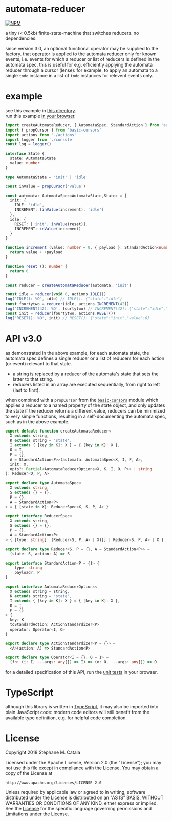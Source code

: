 # automata-reducer
[![NPM](https://nodei.co/npm/automata-reducer.png?compact=true)](https://nodei.co/npm/automata-reducer/)

a tiny (< 0.5kb) finite-state-machine that switches reducers.
no dependencies.

since version 3.0, an optional functional operator may be supplied to the factory.
that operator is applied to the automata reducer only for known events,
i.e. events for which a reducer or list of reducers
is defined in the automata spec.
this is useful for e.g. efficiently applying the automata reducer
through a cursor (lense): for example, to apply an automata
to a single `todo` instance in a list of `todo` instances
for relevent events only.

# example
see this example in [this directory](./example/index.ts).<br/>
run this example [in your browser](https://cdn.rawgit.com/ZenyWay/automata-reducer/v2.1.0/example/index.html).

```ts
import createAutomataReducer, { AutomataSpec, StandardAction } from 'automata-reducer'
import { propCursor } from 'basic-cursors'
import actions from './actions'
import logger from './console'
const log = logger()

interface State {
  state: AutomataState
  value: number
}

type AutomataState = 'init' | 'idle'

const inValue = propCursor('value')

const automata: AutomataSpec<AutomataState,State> = {
  init: {
    IDLE: 'idle',
    INCREMENT: [inValue(increment), 'idle']
  },
  idle: {
    RESET: ['init', inValue(reset)],
    INCREMENT: inValue(increment)
  }
}

function increment (value: number = 0, { payload }: StandardAction<number>) {
  return value + +payload
}

function reset (): number {
  return 0
}

const reducer = createAutomataReducer(automata, 'init')

const idle = reducer(void 0, actions.IDLE())
log('IDLE(): %O', idle) // IDLE(): {"state":"idle"}
const fourtytwo = reducer(idle, actions.INCREMENT(42))
log('INCREMENT(42): %O', fourtytwo) // INCREMENT(42): {"state":"idle","value":42}
const init = reducer(fourtytwo, actions.RESET())
log('RESET(): %O', init) // RESET(): {"state":"init","value":0}
```

# API v3.0
as demonstrated in the above example, for each automata state,
the automata spec defines a single reducer or a list of reducers
for each action (or event) relevant to that state.
* a string is replaced by a reducer of the automata's state
that sets the latter to that string.
* reducers listed in an array are executed sequentially, from right to left
(last to first).

when combined with a `propCursor` from the
[`basic-cursors`](https://npmjs.com/package/basic-cursors) module
which applies a reducer to a named property of the state object,
and only updates the state if the reducer returns a different value,
reducers can be minimized to very simple functions,
resulting in a self-documenting the automata spec,
such as in the above example.

```ts
export default function createAutomataReducer<
  X extends string,
  K extends string = 'state',
  I extends { [key in K]: X } = { [key in K]: X },
  O = I,
  P = {},
  A = StandardAction<P>>(automata: AutomataSpec<X, I, P, A>,
  init: X,
  opts?: Partial<AutomataReducerOptions<X, K, I, O, P>> | string
): Reducer<O, P, A>

export declare type AutomataSpec<
  X extends string,
  S extends {} = {},
  P = {},
  A = StandardAction<P>
> = { [state in X]: ReducerSpec<X, S, P, A> }

export interface ReducerSpec<
  X extends string,
  S extends {} = {},
  P = {},
  A = StandardAction<P>
> { [type: string]: (Reducer<S, P, A> | X)[] | Reducer<S, P, A> | X }

export declare type Reducer<S, P = {}, A = StandardAction<P>> =
  (state: S, action: A) => S

export interface StandardAction<P = {}> {
    type: string
    payload?: P
}

export interface AutomataReducerOptions<
  X extends string = string,
  K extends string = 'state',
  I extends { [key in K]: X } = { [key in K]: X },
  O = I,
  P = {}
> {
  key: K
  toStandardAction: ActionStandardizer<P>
  operator: Operator<I, O>
}

export declare type ActionStandardizer<P = {}> =
  <A>(action: A) => StandardAction<P>

export declare type Operator<I = {}, O = I> =
  (fn: (i: I, ...args: any[]) => I) => (o: O, ...args: any[]) => O
```
for a detailed specification of this API,
run the [unit tests](https://cdn.rawgit.com/ZenyWay/automata-reducer/v2.1.0/spec/web/index.html)
in your browser.

# TypeScript
although this library is written in [TypeScript](https://www.typescriptlang.org),
it may also be imported into plain JavaScript code:
modern code editors will still benefit from the available type definition,
e.g. for helpful code completion.

# License
Copyright 2018 Stéphane M. Catala

Licensed under the Apache License, Version 2.0 (the "License");
you may not use this file except in compliance with the License.
You may obtain a copy of the License at

    http://www.apache.org/licenses/LICENSE-2.0

Unless required by applicable law or agreed to in writing, software
distributed under the License is distributed on an "AS IS" BASIS,
WITHOUT WARRANTIES OR CONDITIONS OF ANY KIND, either express or implied.
See the [License](./LICENSE) for the specific language governing permissions and
Limitations under the License.
